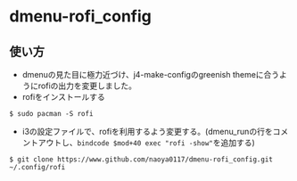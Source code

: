 # dmenu-rofi_config
## 使い方
- dmenuの見た目に極力近づけ、j4-make-configのgreenish themeに合うようにrofiの出力を変更しました。
- rofiをインストールする
```
$ sudo pacman -S rofi
```
- i3の設定ファイルで、rofiを利用するよう変更する。(dmenu_runの行をコメントアウトし、```bindcode $mod+40 exec "rofi -show"```を追加する)
```
$ git clone https://www.github.com/naoya0117/dmenu-rofi_config.git ~/.config/rofi
```
